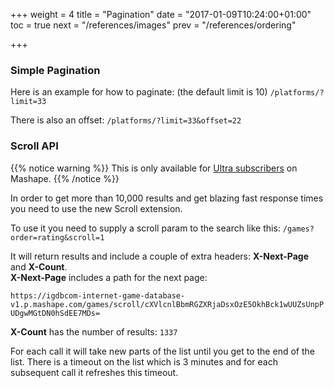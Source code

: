 +++
weight = 4
title = "Pagination"
date = "2017-01-09T10:24:00+01:00"
toc = true
next = "/references/images"
prev = "/references/ordering"

+++

### Simple Pagination
Here is an example for how to paginate: (the default limit is 10)
`/platforms/?limit=33`

There is also an offset:
`/platforms/?limit=33&offset=22`

### Scroll API
{{% notice warning %}}
This is only available for [Ultra subscribers](https://market.mashape.com/igdbcom/internet-game-database/pricing) on Mashape.
{{% /notice %}}

In order to get more than 10,000 results and get blazing fast response times you need to use the new Scroll extension. 

To use it you need to supply a scroll param to the search like this:
`/games?order=rating&scroll=1`

It will return results and include a couple of extra headers: **X-Next-Page** and **X-Count**.   
**X-Next-Page** includes a path for the next page: 

`https://igdbcom-internet-game-database-v1.p.mashape.com/games/scroll/cXVlcnlBbmRGZXRjaDsxOzE5OkhBck1wUUZsUnpPUDgwMGtDN0hSdEE7MDs=`  

**X-Count** has the number of results: `1337`  

For each call it will take new parts of the list until you get to the end of the list.
There is a timeout on the list which is 3 minutes and for each subsequent call it refreshes this timeout.
